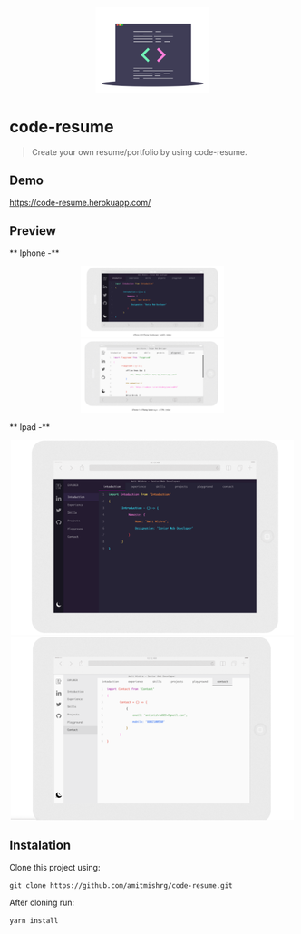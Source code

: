 
<p align="center">
    <img src="./assets/icons/icon.png" width="200">
</p>

# code-resume

> Create your own resume/portfolio by using code-resume.

## Demo

https://code-resume.herokuapp.com/

## Preview 

** Iphone -**
<p align="center">
    <img aligh="left" src="./assets/preview/iphone-dark.png" width="50%">
    <img aligh="right" src="./assets/preview/iphone-light.png" width="50%">
</p>

** Ipad -**
<p align="center">
    <img src="./assets/preview/ipad-dark.png" width="500">
    <img src="./assets/preview/ipad-light.png" width="500">
</p>

## Instalation

Clone this project using:

`git clone https://github.com/amitmishrg/code-resume.git`

After cloning run:

`yarn install`

